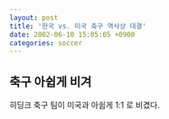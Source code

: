 ```yaml
---
layout: post
title: '한국 vs. 미국 축구 역사상 대결'
date: 2002-06-10 15:05:05 +0900
categories: soccer
---
```


## 축구 아쉽게 비겨

히딩크 축구 팀이 미국과 아쉽게 1:1 로 비겼다.
